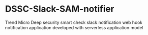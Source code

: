 # DSSC-Slack-SAM-notifier
Trend Micro Deep security smart check slack notification web hook notification application developed with serverless application model
